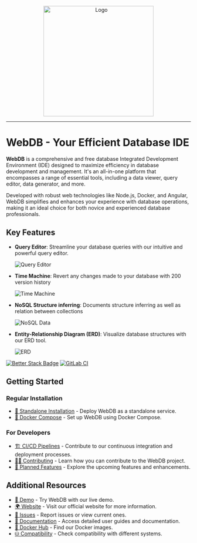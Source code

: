 <p align="center">
  <img src="https://webdb.app/webdb-logo.svg?v=1" alt="Logo" width="300px">
</p>

-----

# WebDB - Your Efficient Database IDE

**WebDB** is a comprehensive and free database Integrated Development Environment (IDE) designed to maximize efficiency in database development and management. It's an all-in-one platform that encompasses a range of essential tools, including a data viewer, query editor, data generator, and more.

Developed with robust web technologies like Node.js, Docker, and Angular, WebDB simplifies and enhances your experience with database operations, making it an ideal choice for both novice and experienced database professionals.

## Key Features

- **Query Editor**: Streamline your database queries with our intuitive and powerful query editor.

  ![Query Editor](https://webdb.app/capture.png)

- **Time Machine**: Revert any changes made to your database with 200 version history

  ![Time Machine](https://webdb.app/diff.png)

- **NoSQL Structure inferring**: Documents structure inferring as well as relation between collections

  ![NoSQL Data](https://webdb.app/nosql.png)

- **Entity-Relationship Diagram (ERD)**: Visualize database structures with our ERD tool.

  ![ERD](https://webdb.app/erd.png)


[![Better Stack Badge](https://uptime.betterstack.com/status-badges/v1/monitor/10izf.svg)](https://status.webdb.app)
[![GitLab CI](https://img.shields.io/badge/gitlab%20ci-%23181717.svg?style=for-the-badge&logo=gitlab&logoColor=white)](https://gitlab.com/web-db/app/-/pipelines)

## Getting Started

### Regular Installation

- [🐳 Standalone Installation](https://docs.webdb.app/installation/standalone) - Deploy WebDB as a standalone service.
- [🐳 Docker Compose](https://docs.webdb.app/installation/compose) - Set up WebDB using Docker Compose.

### For Developers

- [🏗️ CI/CD Pipelines](https://gitlab.com/web-db/app/-/pipelines) - Contribute to our continuous integration and deployment processes.
- [👨‍💻 Contributing](CONTRIBUTING.md) - Learn how you can contribute to the WebDB project.
- [📝 Planned Features](TODO.md) - Explore the upcoming features and enhancements.

## Additional Resources

- [🧪 Demo](https://demo.webdb.app/) - Try WebDB with our live demo.
- [🌍 Website](https://webdb.app/) - Visit our official website for more information.
- [🐛 Issues](https://github.com/WebDB-App/app/issues) - Report issues or view current ones.
- [📙 Documentation](https://docs.webdb.app/) - Access detailed user guides and documentation.
- [🐳 Docker Hub](https://hub.docker.com/r/webdb/app/) - Find our Docker images.
- [⛁ Compatibility](https://webdb.app/compatibility/) - Check compatibility with different systems.
